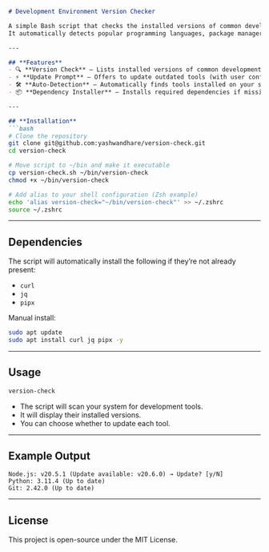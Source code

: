 ```markdown
# Development Environment Version Checker

A simple Bash script that checks the installed versions of common development tools and offers to update them with your confirmation.  
It automatically detects popular programming languages, package managers, and utilities.

---

## **Features**
- 🔍 **Version Check** – Lists installed versions of common development tools.
- ⚡ **Update Prompt** – Offers to update outdated tools (with user confirmation).
- 🛠 **Auto-Detection** – Automatically finds tools installed on your system.
- 📦 **Dependency Installer** – Installs required dependencies if missing.

---

## **Installation**
```bash
# Clone the repository
git clone git@github.com:yashwandhare/version-check.git
cd version-check

# Move script to ~/bin and make it executable
cp version-check.sh ~/bin/version-check
chmod +x ~/bin/version-check

# Add alias to your shell configuration (Zsh example)
echo 'alias version-check="~/bin/version-check"' >> ~/.zshrc
source ~/.zshrc
```

---

## **Dependencies**
The script will automatically install the following if they’re not already present:  
- `curl`
- `jq`
- `pipx`

Manual install:
```bash
sudo apt update
sudo apt install curl jq pipx -y
```

---

## **Usage**
```bash
version-check
```
- The script will scan your system for development tools.  
- It will display their installed versions.  
- You can choose whether to update each tool.

---

## **Example Output**
```
Node.js: v20.5.1 (Update available: v20.6.0) → Update? [y/N]
Python: 3.11.4 (Up to date)
Git: 2.42.0 (Up to date)
```

---

## **License**
This project is open-source under the MIT License.
```